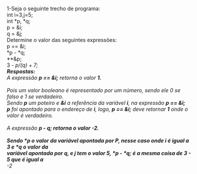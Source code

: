 1-Seja o seguinte trecho de programa:<br/>
int i=3,j=5;<br/>
int *p, *q;<br/>
p = &i;<br/>
q = &j;<br/>
Determine o valor das seguintes expressões:<br/>
p == &i;<br/>
*p - *q;<br/>
**&p;<br/>
3 - *p/(*q) + 7;<br/>
**Respostas:**<br/>
A expressão **p == &i;** retorna o valor **1.**<br/><br/>
Pois um valor booleano é representado por um número, sendo ele 0 se falso e 1 se verdadeiro.<br/>
Sendo **p** um poteiro e **&i** a referência da variável **i**, na expressão **p == &i;**<br/>
**p** foi apontado para o endereço de **i**, logo, **p == &i;** deve retornar **1** onde o valor é verdadeiro.<br/><br/>
A expressão ***p - *q;** retorna o valor **-2.**<br/><br/>
Sendo *p o valor da variável apontada por **P**, nesse caso onde **i** é igual a **3**  e *q o valor da <br/>variável apontada por **q**, e **j** tem o valor **5**, *p - *q; é a mesma coisa de **3 - 5** que é igual a <br/>**-2**